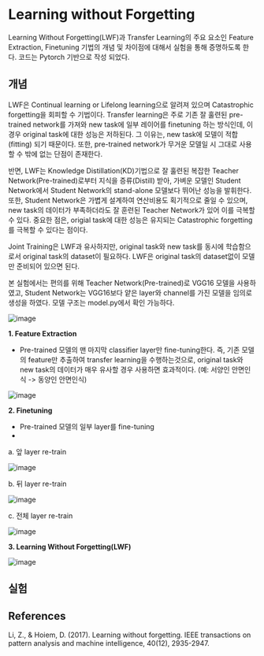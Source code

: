 # Learning without Forgetting

Learning Without Forgetting(LWF)과 Transfer Learning의 주요 요소인 Feature Extraction, Finetuning 기법의 개념 및 차이점에 대해서 실험을 통해 증명하도록 한다. 코드는 Pytorch 기반으로 작성 되었다.

## 개념

LWF은 Continual learning or Lifelong learning으로 알려져 있으며  Catastrophic forgetting을 회피할 수 기법이다. Transfer learning은 주로 기존 잘 훌련된 pre-trained network를 가져와 new task에 일부 레이어를 finetuning 하는 방식인데, 이 경우 original task에 대한 성능은 저하된다. 그 이유는, new task에 모델이 적합(fitting) 되기 때문이다. 또한, pre-trained network가 무거운 모델일 시 그대로 사용할 수 밖에 없는 단점이 존재한다.

반면, LWF는 Knowledge Distillation(KD)기법으로 잘 훌련된 복잡한 Teacher Network(Pre-trained)로부터 지식을 증류(Distill) 받아, 가벼운 모델인 Student Network에서 Student Network의 stand-alone 모델보다 뛰어난 성능을 발휘한다. 또한, Student Network은 가볍게 설계하여 연산비용도 획기적으로 줄일 수 있으며, new task의 데이터가 부족하더라도 잘 훈련된 Teacher Network가 있어 이를 극복할 수 있다. 중요한 점은, origial task에 대한 성능은 유지되는 Catastrophic forgetting를 극복할 수 있다는 점이다. 

Joint Training은 LWF과 유사하지만, original task와 new task를 동시에 학습함으로서 original task의 dataset이 필요하다. LWF은 original task의 dataset없이 모델만 준비되어 있으면 된다. 

본 실험에서는 편의를 위해 Teacher Network(Pre-trained)로 VGG16 모델을 사용하였고, Student Network는 VGG16보다 얕은 layer와 channel를 가진 모델을 임의로 생성을 하였다. 모델 구조는 model.py에서 확인 가능하다.

![image](https://user-images.githubusercontent.com/52276191/116020914-27493300-a682-11eb-8959-b1bf564184a5.png)

**1. Feature Extraction**
  - Pre-trained 모델의 맨 마지막 classifier layer만 fine-tuning한다. 즉, 기존 모델의 feature만 추출하여 transfer learning을 수행하는것으로, original task와 new task의 데이터가 매우 유사할 경우 사용하면 효과적이다. (예: 서양인 안면인식 -> 동양인 안면인식)

![image](https://user-images.githubusercontent.com/52276191/115985911-e7823d00-a5e8-11eb-891f-a9cbb0e6fc47.png)

**2. Finetuning**
  - Pre-trained 모델의 일부 layer를 fine-tuning
  - 
a. 앞 layer re-train

![image](https://user-images.githubusercontent.com/52276191/115985926-fd8ffd80-a5e8-11eb-9412-81f67be3a960.png)

b. 뒤 layer re-train

![image](https://user-images.githubusercontent.com/52276191/115985930-fff25780-a5e8-11eb-9ed4-b7995bcc73f6.png)

c. 전체 layer re-train

![image](https://user-images.githubusercontent.com/52276191/115985933-0254b180-a5e9-11eb-9331-6efdd46b4ada.png)



**3. Learning Without Forgetting(LWF)**

![image](https://user-images.githubusercontent.com/52276191/116199226-d87ac680-a771-11eb-98ef-95f04461fb87.png)



## 실험


## References

Li, Z., & Hoiem, D. (2017). Learning without forgetting. IEEE transactions on pattern analysis and machine intelligence, 40(12), 2935-2947.




